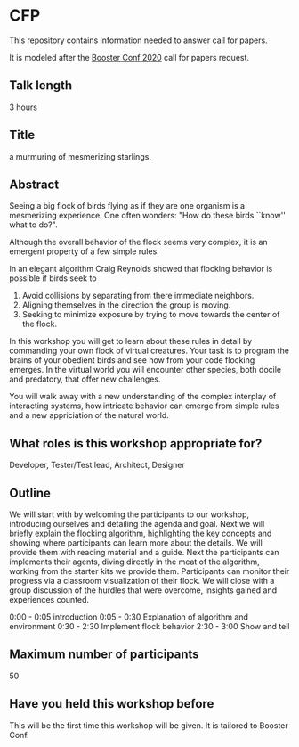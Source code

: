 # CFP
This repository contains information needed to answer call for papers.

It is modeled after the [Booster Conf 2020][booster] call for papers request.

## Talk length
3 hours

## Title
a murmuring of mesmerizing starlings.

## Abstract
Seeing a big flock of birds flying as if they are one organism is a mesmerizing
experience. One often wonders: "How do these birds ``know'' what to do?".

Although the overall behavior of the flock seems very complex, it is an emergent
property of a few simple rules.

In an elegant algorithm Craig Reynolds showed that flocking behavior is possible
if birds seek to

1. Avoid collisions by separating from there immediate neighbors.
2. Aligning themselves in the direction the group is moving.
3. Seeking to minimize exposure by trying to move towards the center of the
   flock.
   
In this workshop you will get to learn about these rules in detail by commanding
your own flock of virtual creatures. Your task is to program the brains of your
obedient birds and see how from your code flocking emerges.
In the virtual world you will encounter other species, both docile and predatory,
that offer new challenges.

You will walk away with a new understanding of the complex interplay of 
interacting systems, how intricate behavior can emerge from simple rules and a
new appriciation of the natural world.

## What roles is this workshop appropriate for?
Developer, Tester/Test lead, Architect, Designer

## Outline
We will start with by welcoming the participants to our workshop, introducing
ourselves and detailing the agenda and goal.
Next we will briefly explain the flocking algorithm, highlighting the key
concepts and showing where participants can learn more about the details. We
will provide them with reading material and a guide.
Next the participants can implements their agents, diving directly in the meat
of the algorithm, working from the starter kits we provide them. Participants
can monitor their progress via a classroom visualization of their flock.
We will close with a group discussion of the hurdles that were overcome,
insights gained and experiences counted.

0:00 - 0:05 introduction
0:05 - 0:30 Explanation of algorithm and environment
0:30 - 2:30 Implement flock behavior
2:30 - 3:00 Show and tell

## Maximum number of participants
50

## Have you held this workshop before
This will be the first time this workshop will be given. It is tailored to
Booster Conf.

[booster]: https://2020.boosterconf.no/
